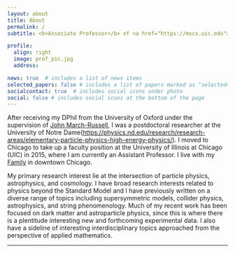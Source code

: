 ```yaml
---
layout: about
title: About
permalink: /
subtitle: <b>Associate Professor</b> of <a href="https://mscs.uic.edu">Mathematics, Statistics, and Computer Science</a>, University of Illinois Chicago

profile:
  align: right
  image: prof_pic.jpg
  address:  

news: true  # includes a list of news items
selected_papers: false # includes a list of papers marked as "selected={true}"
socialcontact: true  # includes social icons under photo
social: false # includes social icons at the bottom of the page
---
```


After receiving my DPhil from the University of Oxford under the supervision of [John March-Russell](https://www.physics.ox.ac.uk/our-people/march-russell), I was a postdoctoral researcher at the University of Notre Dame(https://physics.nd.edu/research/research-areas/elementary-particle-physics-high-energy-physics/).  I moved to Chicago to take up a faculty position at the University of Illinois at Chicago (UIC) in 2015, where I  am currently an Assistant Professor.  I live with my [Family](https://jamesunwin.github.io/family/) in downtown Chicago. 

My primary research interest lie at the intersection of particle physics, astrophysics, and cosmology. I have broad research interests related to physics beyond the Standard Model and I have previously written on a diverse range of topics including supersymmetric models, collider physics, astrophysics, and string phenomenology.  Much of my recent work has been focused on dark matter and astroparticle physics, since this is where there is a plentitude interesting new and forthcoming experimental data. I also have a sideline of interesting interdisciplinary topics approached from the perspective of applied mathematics.




<hr>
<span style="font-size:15px">
